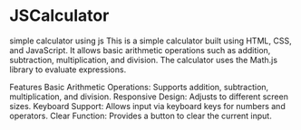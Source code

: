 # JSCalculator
simple calculator using js
This is a simple calculator built using HTML, CSS, and JavaScript. It allows basic arithmetic operations such as addition, subtraction, multiplication, and division. The calculator uses the Math.js library to evaluate expressions.

Features
Basic Arithmetic Operations: Supports addition, subtraction, multiplication, and division.
Responsive Design: Adjusts to different screen sizes.
Keyboard Support: Allows input via keyboard keys for numbers and operators.
Clear Function: Provides a button to clear the current input.
